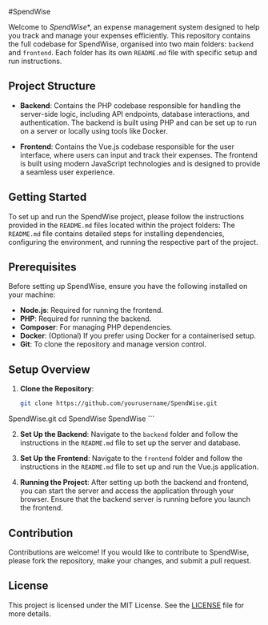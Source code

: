 #SpendWise

Welcome to *SpendWise**, an expense management system designed to help you track and manage your expenses efficiently. This repository contains the full codebase for SpendWise, organised into two main folders: `backend` and `frontend`. Each folder has its own `README.md` file with specific setup and run instructions.


## Project Structure


- **Backend**: Contains the PHP codebase responsible for handling the server-side logic, including API endpoints, database interactions, and authentication. The backend is built using PHP and can be set up to run on a server or locally using tools like Docker.
  
- **Frontend**: Contains the Vue.js codebase responsible for the user interface, where users can input and track their expenses. The frontend is built using modern JavaScript technologies and is designed to provide a seamless user experience.

## Getting Started

To set up and run the SpendWise project, please follow the instructions provided in the `README.md` files located within the project folders:
The `README.md` file contains detailed steps for installing dependencies, configuring the environment, and running the respective part of the project.

## Prerequisites

Before setting up SpendWise, ensure you have the following installed on your machine:

- **Node.js**: Required for running the frontend.
- **PHP**: Required for running the backend.
- **Composer**: For managing PHP dependencies.
- **Docker**: (Optional) If you prefer using Docker for a containerised setup.
- **Git**: To clone the repository and manage version control.

## Setup Overview

1. **Clone the Repository**:
    ```bash
    git clone https://github.com/yourusername/SpendWise.git
SpendWise.git
    cd SpendWise
SpendWise
    ```

2. **Set Up the Backend**:
    Navigate to the `backend` folder and follow the instructions in the `README.md` file to set up the server and database.

3. **Set Up the Frontend**:
    Navigate to the `frontend` folder and follow the instructions in the `README.md` file to set up and run the Vue.js application.

4. **Running the Project**:
    After setting up both the backend and frontend, you can start the server and access the application through your browser. Ensure that the backend server is running before you launch the frontend.

## Contribution

Contributions are welcome! If you would like to contribute to SpendWise, please fork the repository, make your changes, and submit a pull request.

## License

This project is licensed under the MIT License. See the [LICENSE](LICENSE) file for more details.



